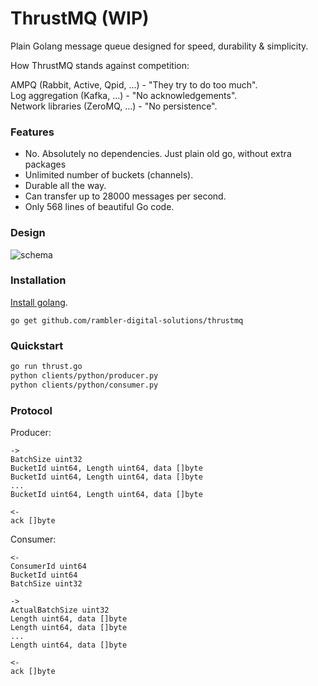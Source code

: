 # ThrustMQ (WIP)

Plain Golang message queue designed for speed, durability & simplicity.

How ThrustMQ stands against competition:

AMPQ (Rabbit, Active, Qpid, ...) - "They try to do too much".
<br />
Log aggregation (Kafka, ...) - "No acknowledgements".
<br />
Network libraries (ZeroMQ, ...) - "No persistence".

### Features

- No. Absolutely no dependencies. Just plain old go, without extra packages
- Unlimited number of buckets (channels).
- Durable all the way.
- Can transfer up to 28000 messages per second.
- Only 568 lines of beautiful Go code.

### Design
![schema](https://raw.githubusercontent.com/rambler-digital-solutions/thrustmq/develop/schema.png)

### Installation
[Install golang](https://golang.org/doc/install).
```
go get github.com/rambler-digital-solutions/thrustmq
```

### Quickstart
```bash
go run thrust.go
python clients/python/producer.py
python clients/python/consumer.py
```

### Protocol

Producer:
```
->
BatchSize uint32
BucketId uint64, Length uint64, data []byte
BucketId uint64, Length uint64, data []byte
...
BucketId uint64, Length uint64, data []byte
```

```
<-
ack []byte
```

Consumer:
```
<-
ConsumerId uint64
BucketId uint64
BatchSize uint32
```

```
->
ActualBatchSize uint32
Length uint64, data []byte
Length uint64, data []byte
...
Length uint64, data []byte
```

```
<-
ack []byte
```
